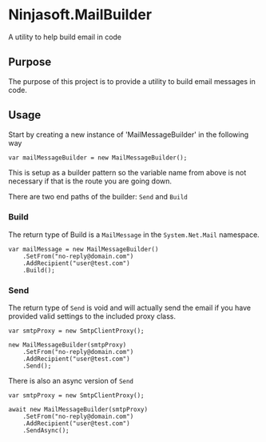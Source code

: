 # Ninjasoft.MailBuilder
A utility to help build email in code

## Purpose
The purpose of this project is to provide a utility to build email messages in code.

## Usage
Start by creating a new instance of 'MailMessageBuilder' in the following way
```
var mailMessageBuilder = new MailMessageBuilder();
```

This is setup as a builder pattern so the variable name from above is not necessary if that is the route you are going down.

There are two end paths of the builder: `Send` and `Build`

### Build
The return type of Build is a `MailMessage` in the `System.Net.Mail` namespace.
```
var mailMessage = new MailMessageBuilder()
	.SetFrom("no-reply@domain.com")
	.AddRecipient("user@test.com")
	.Build();
```

### Send
The return type of `Send` is void and will actually send the email if you have provided valid settings to the included proxy class.
```
var smtpProxy = new SmtpClientProxy();

new MailMessageBuilder(smtpProxy)
	.SetFrom("no-reply@domain.com")
	.AddRecipient("user@test.com")
	.Send();
```

There is also an async version of `Send`
```
var smtpProxy = new SmtpClientProxy();

await new MailMessageBuilder(smtpProxy)
	.SetFrom("no-reply@domain.com")
	.AddRecipient("user@test.com")
	.SendAsync();
```
